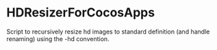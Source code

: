 HDResizerForCocosApps
=====================

Script to recursively resize hd images to standard definition (and handle renaming) using the -hd convention.